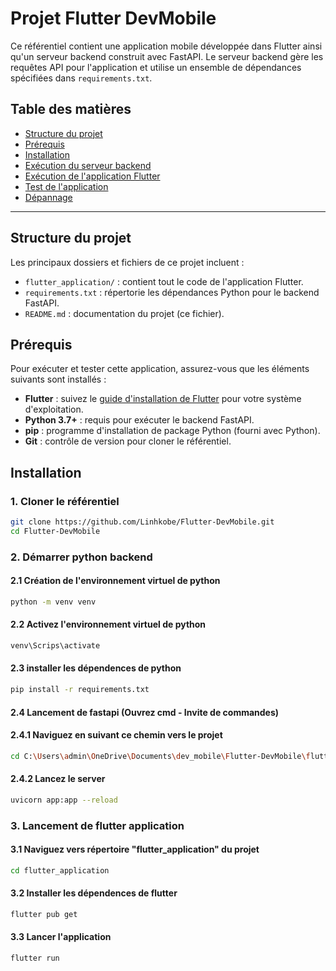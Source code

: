 # Projet Flutter DevMobile

Ce référentiel contient une application mobile développée dans Flutter ainsi qu'un serveur backend construit avec FastAPI. Le serveur backend gère les requêtes API pour l'application et utilise un ensemble de dépendances spécifiées dans `requirements.txt`.

## Table des matières
- [Structure du projet](#project-structure)
- [Prérequis](#prerequis)
- [Installation](#installation)
- [Exécution du serveur backend](#running-the-backend-server)
- [Exécution de l'application Flutter](#running-the-flutter-application)
- [Test de l'application](#testing-the-application)
- [Dépannage](#troubleshooting)

---

## Structure du projet

Les principaux dossiers et fichiers de ce projet incluent :
- `flutter_application/` : contient tout le code de l'application Flutter.
- `requirements.txt` : répertorie les dépendances Python pour le backend FastAPI.
- `README.md` : documentation du projet (ce fichier).

## Prérequis

Pour exécuter et tester cette application, assurez-vous que les éléments suivants sont installés :

- **Flutter** : suivez le [guide d'installation de Flutter](https://flutter.dev/docs/get-started/install) pour votre système d'exploitation.
- **Python 3.7+** : requis pour exécuter le backend FastAPI.
- **pip** : programme d'installation de package Python (fourni avec Python).
- **Git** : contrôle de version pour cloner le référentiel.

## Installation

### 1. Cloner le référentiel

```bash
git clone https://github.com/Linhkobe/Flutter-DevMobile.git
cd Flutter-DevMobile
```

### 2. Démarrer python backend

#### 2.1 Création de l'environnement virtuel de python

```bash
python -m venv venv
```

#### 2.2 Activez l'environnement virtuel de python

```bash
venv\Scrips\activate
``` 

#### 2.3 installer les dépendences de python

```bash
pip install -r requirements.txt 
```

#### 2.4 Lancement de fastapi (Ouvrez cmd - Invite de commandes)

#### 2.4.1 Naviguez en suivant ce chemin vers le projet

```bash
cd C:\Users\admin\OneDrive\Documents\dev_mobile\Flutter-DevMobile\flutter_application 
```
#### 2.4.2 Lancez le server
```bash
uvicorn app:app --reload
```

### 3. Lancement de flutter application

#### 3.1 Naviguez vers répertoire "flutter_application" du projet
```bash
cd flutter_application
```

#### 3.2 Installer les dépendences de flutter
```bash
flutter pub get 
```

#### 3.3 Lancer l'application
```bash
flutter run
```